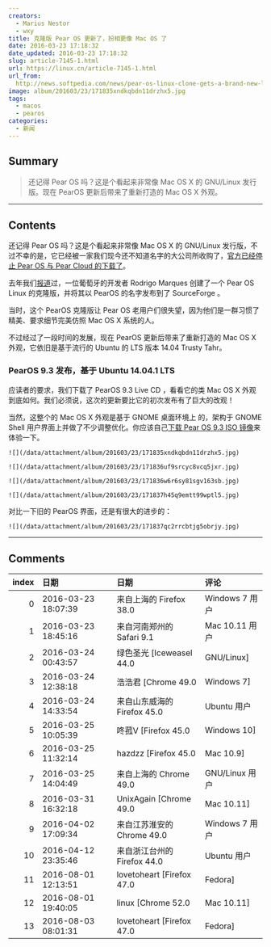 ```yaml
---
creators:
  - Marius Nestor
  - wxy
title: 克隆版 Pear OS 更新了，扮相更像 Mac OS 了
date: 2016-03-23 17:18:32
date_updated: 2016-03-23 17:18:32
slug: article-7145-1.html
url: https://linux.cn/article-7145-1.html
url_from: 
  http://news.softpedia.com/news/pear-os-linux-clone-gets-a-brand-new-look-more-similar-to-the-mac-os-x-one-screenshot-tour-502062.shtml
image: album/201603/23/171835xndkqbdn11drzhx5.jpg
tags:
  - macos
  - pearos
categories:
  - 新闻
---
```


## Summary

> 还记得 Pear OS 吗？这是个看起来非常像 Mac OS X 的 GNU/Linux 发行版。现在 PearOS 更新后带来了重新打造的 Mac OS X 外观。

***

<!-- more -->

## Contents

还记得 Pear OS 吗？这是个看起来非常像 Mac OS X 的 GNU/Linux 发行版，不过不幸的是，它已经被一家我们现今还不知道名字的大公司所收购了，[官方已经停止 Pear OS 与 Pear Cloud 的下载了](https://linux.cn/article-2574-1.html)。

去年我们[报道](https://linux.cn/article-6391-1.html)过，一位葡萄牙的开发者 Rodrigo Marques 创建了一个 Pear OS Linux 的克隆版，并将其以 PearOS 的名字发布到了 SourceForge 。

当时，这个 PearOS 克隆版让 Pear OS 老用户们很失望，因为他们是一群习惯了精美、要求细节完美仿照 Mac OS X 系统的人。

不过经过了一段时间的发展，现在 PearOS 更新后带来了重新打造的 Mac OS X 外观，它依旧是基于流行的 Ubuntu 的 LTS 版本 14.04 Trusty Tahr。

### PearOS 9.3 发布，基于 Ubuntu 14.04.1 LTS

应读者的要求，我们下载了 PearOS 9.3 Live CD ，看看它的类 Mac OS X 外观到底如何。我们必须说，这次的更新要比它的初次发布有了巨大的改观！

当然，这整个的 Mac OS X 外观是基于 GNOME 桌面环境上 的，架构于 GNOME Shell 用户界面上并做了不少调整优化。你应该自己[下载 Pear OS 9.3 ISO 镜像](http://linux.softpedia.com/get/System/Operating-Systems/Linux-Distributions/Pear-Linux-76309.shtml)来体验一下。

`![](/data/attachment/album/201603/23/171835xndkqbdn11drzhx5.jpg)`

`![](/data/attachment/album/201603/23/171836uf9srcyc8vcq5jxr.jpg)`

`![](/data/attachment/album/201603/23/171836w6r6sy81sgv163sb.jpg)`

`![](/data/attachment/album/201603/23/171837h45q9emtt99wptl5.jpg)`

对比一下旧的 PearOS 界面，还是有很大的进步的：

`![](/data/attachment/album/201603/23/171837qc2rrcbtjg5obrjy.jpg)`

***

## Comments

|   index | 日期                | 日期                                      | 评论                                                                                                   |
|--------:|:--------------------|:------------------------------------------|:-------------------------------------------------------------------------------------------------------|
|       0 | 2016-03-23 18:07:39 | 来自上海的 Firefox 38.0|Windows 7 用户    | 有意思吗？                                                                                             |
|       1 | 2016-03-23 18:45:16 | 来自河南郑州的 Safari 9.1|Mac 10.11 用户  | 不好看，感觉可奇怪啊。四不像了                                                                         |
|       2 | 2016-03-24 00:43:57 | 绿色圣光 [Iceweasel 44.0|GNU/Linux]       | 很没意思，还不如 elementary OS。                                                                       |
|       3 | 2016-03-24 12:38:18 | 浩浩君 [Chrome 49.0|Windows 7]            | 各种无聊的发行版！                                                                                     |
|       4 | 2016-03-24 14:33:54 | 来自山东威海的 Firefox 45.0|Ubuntu 用户   | 感觉有几个shell扩展还不错，如果能扣出来用还是极好的                                                    |
|       5 | 2016-03-25 10:05:39 | 咚菰V [Firefox 45.0|Windows 10]           | 不是很理解用这个系统的使用者，使用的出发点！！linux!就是自己定制的才是最好的了！！用一天到两天的时间！ |
|       6 | 2016-03-25 11:32:14 | hazdzz [Firefox 45.0|Mac 10.9]            | 仿的永远是仿的                                                                                         |
|       7 | 2016-03-25 14:04:49 | 来自上海的 Chrome 49.0|GNU/Linux 用户     | 怎么感觉还没有kde像....                                                                                |
|       8 | 2016-03-31 16:32:18 | UnixAgain [Chrome 49.0|Mac 10.11]         | 这就是Linux的魅力所在了，每个人都有不同的喜好，他们喜欢这样，所以就做了呗                              |
|       9 | 2016-04-02 17:09:34 | 来自江苏淮安的 Chrome 49.0|Windows 7 用户 | gnome3 有一个White主题，稍微改一下再配合上dash to dock，从视觉上来说已经非常舒服了。                   |
|      10 | 2016-04-12 23:35:46 | 来自浙江台州的 Firefox 44.0|Ubuntu 用户   | 仿的就是仿的，永远也不可能是原版                                                                       |
|      11 | 2016-08-01 12:13:51 | lovetoheart [Firefox 47.0|Fedora]         | 现在叫GMAC 10                                                                                          |
|      12 | 2016-08-01 19:40:05 | linux [Chrome 52.0|Mac 10.11]             | 又改名了？                                                                                             |
|      13 | 2016-08-03 08:01:31 | lovetoheart [Firefox 47.0|Fedora]         | 嗯，你可以百度一下找到下载地址，我下了一会儿就没下了，下载速度不忍直视                                 |
